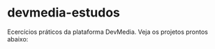 # devmedia-estudos
 Ecercícios práticos da plataforma DevMedia.
 Veja os projetos prontos abaixo:


